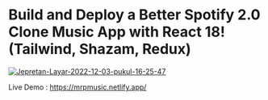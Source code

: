 # Build and Deploy a Better Spotify 2.0 Clone Music App with React 18! (Tailwind, Shazam, Redux)
<a href="https://ibb.co/4j7h0HB"><img src="https://i.ibb.co/Yt3HVxv/Jepretan-Layar-2022-12-03-pukul-16-25-47.png" alt="Jepretan-Layar-2022-12-03-pukul-16-25-47" border="0"></a>

Live Demo : https://mrpmusic.netlify.app/
